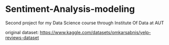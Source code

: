 # Sentiment-Analysis-modeling
Second project for my Data Science course through Institute Of Data at AUT

original dataset: https://www.kaggle.com/datasets/omkarsabnis/yelp-reviews-dataset
